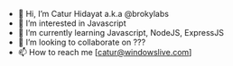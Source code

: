 - 👋 Hi, I’m Catur Hidayat a.k.a @brokylabs
- 👀 I’m interested in Javascript
- 🌱 I’m currently learning Javascript, NodeJS, ExpressJS
- 💞️ I’m looking to collaborate on ???
- 📫 How to reach me [catur@windowslive.com]

<!---
brokylabs/brokylabs is a ✨ special ✨ repository because its `README.md` (this file) appears on your GitHub profile.
You can click the Preview link to take a look at your changes.
--->
